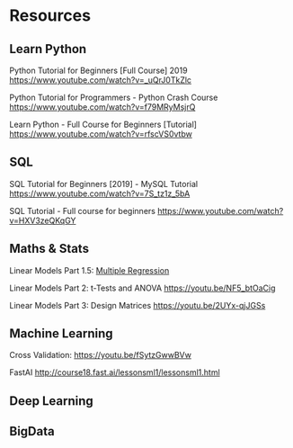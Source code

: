 # Resources 

## Learn Python

Python Tutorial for Beginners [Full Course] 2019
https://www.youtube.com/watch?v=_uQrJ0TkZlc

Python Tutorial for Programmers - Python Crash Course
https://www.youtube.com/watch?v=f79MRyMsjrQ

Learn Python - Full Course for Beginners [Tutorial]
https://www.youtube.com/watch?v=rfscVS0vtbw


## SQL

SQL Tutorial for Beginners [2019] - MySQL Tutorial
https://www.youtube.com/watch?v=7S_tz1z_5bA

SQL Tutorial - Full course for beginners
https://www.youtube.com/watch?v=HXV3zeQKqGY

## Maths & Stats

Linear Models Part 1.5: [Multiple Regression](https://youtu.be/zITIFTsivN8)

Linear Models Part 2: t-Tests and ANOVA
https://youtu.be/NF5_btOaCig

Linear Models Part 3: Design Matrices
https://youtu.be/2UYx-qjJGSs

## Machine Learning 

Cross Validation:
https://youtu.be/fSytzGwwBVw

FastAI
http://course18.fast.ai/lessonsml1/lessonsml1.html


## Deep Learning 

## BigData
